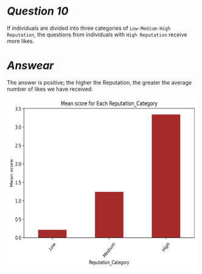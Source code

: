 # *Question  10*

If individuals are divided into three categories of `Low-Medium-High Reputation`, the questions from individuals with `High Reputation` receive more likes.

# *Answear*

The answer is positive; the higher the Reputation, the greater the average number of likes we have received.

<img src="./Result%20question%2010.png" width="500" height="450">
